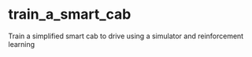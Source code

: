 # train_a_smart_cab
Train a simplified smart cab to drive using a simulator and reinforcement learning
